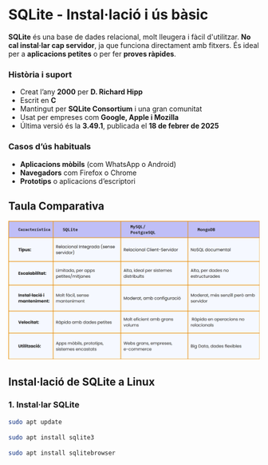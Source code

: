 # SQLite - Instal·lació i ús bàsic

**SQLite** és una base de dades relacional, molt lleugera i fàcil d'utilitzar. **No cal instal·lar cap servidor**, ja que funciona directament amb fitxers. És ideal per a **aplicacions petites** o per fer **proves ràpides**.

### Història i suport

- Creat l’any **2000** per **D. Richard Hipp**
- Escrit en **C**
- Mantingut per **SQLite Consortium** i una gran comunitat
- Usat per empreses com **Google, Apple i Mozilla**
- Última versió és la **3.49.1**, publicada el **18 de febrer de 2025**

### Casos d’ús habituals

- **Aplicacions mòbils** (com WhatsApp o Android)
- **Navegadors** com Firefox o Chrome
- **Prototips** o aplicacions d’escriptori

## Taula Comparativa

![Taula Comparativa](/TaulaComparativa.png)

## Instal·lació de SQLite a Linux

### 1. Instal·lar SQLite

```bash
sudo apt update
```
```bash
sudo apt install sqlite3
```
```bash
sudo apt install sqlitebrowser
```
